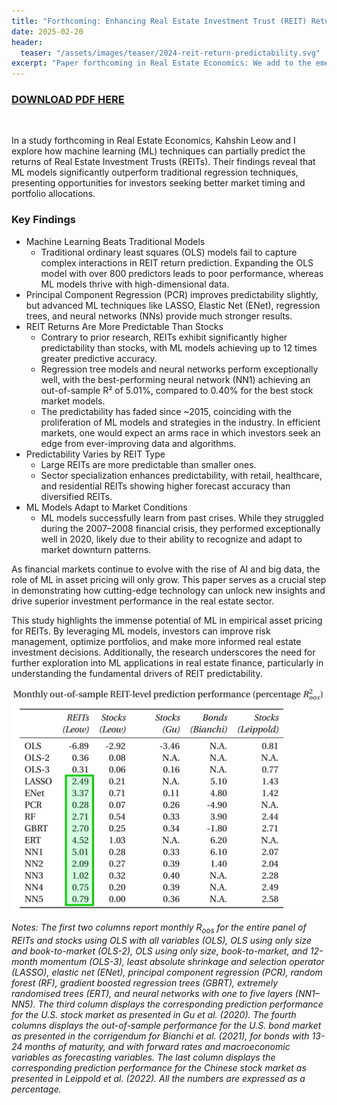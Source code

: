 ```yaml
---
title: "Forthcoming: Enhancing Real Estate Investment Trust (REIT) Return Forecasts via Machine Learning"
date: 2025-02-20
header:
  teaser: "/assets/images/teaser/2024-reit-return-predictability.svg"
excerpt: "Paper forthcoming in Real Estate Economics: We add to the emerging literature on machine learning empirical asset pricing by analyzing a comprehensive set of return prediction factors on REITs. We show that machine learning models are superior to traditional ordinary least square models and we find that REIT investors experience significant economic gains when using machine learning forecasts. Comparing to the stock market, we show that REITs are more predictable than stocks, and that the higher predictability is stable across time and across industry types."
---
```


<h3><a href="/assets/papers/Leow-Lindenthal-REIT-return-predictability.pdf
">DOWNLOAD PDF HERE</a></h3>

<br>


In a study forthcoming in Real Estate Economics, Kahshin Leow and I explore how machine learning (ML) techniques can partially predict the returns of Real Estate Investment Trusts (REITs). Their findings reveal that ML models significantly outperform traditional regression techniques, presenting opportunities for investors seeking better market timing and portfolio allocations.

### Key Findings

* Machine Learning Beats Traditional Models
    - Traditional ordinary least squares (OLS) models fail to capture complex interactions in REIT return prediction. Expanding the OLS model with over 800 predictors leads to poor performance, whereas ML models thrive with high-dimensional data.
* Principal Component Regression (PCR) improves predictability slightly, but advanced ML techniques like LASSO, Elastic Net (ENet), regression trees, and neural networks (NNs) provide much stronger results.
* REIT Returns Are More Predictable Than Stocks
    - Contrary to prior research, REITs exhibit significantly higher predictability than stocks, with ML models achieving up to 12 times greater predictive accuracy.
    - Regression tree models and neural networks perform exceptionally well, with the best-performing neural network (NN1) achieving an out-of-sample R² of 5.01%, compared to 0.40% for the best stock market models.
    - The predictability has faded since ~2015, coinciding with the proliferation of ML models and strategies in the industry. In efficient markets, one would expect an arms race in which investors seek an edge from ever-improving data and algorithms.
* Predictability Varies by REIT Type
    - Large REITs are more predictable than smaller ones.
    -  Sector specialization enhances predictability, with retail, healthcare, and residential REITs showing higher forecast accuracy than diversified REITs.
* ML Models Adapt to Market Conditions
    - ML models successfully learn from past crises. While they struggled during the 2007–2008 financial crisis, they performed exceptionally well in 2020, likely due to their ability to recognize and adapt to market downturn patterns.

As financial markets continue to evolve with the rise of AI and big data, the role of ML in asset pricing will only grow. This paper serves as a crucial step in demonstrating how cutting-edge technology can unlock new insights and drive superior investment performance in the real estate sector.

This study highlights the immense potential of ML in empirical asset pricing for REITs. By leveraging ML models, investors can improve risk management, optimize portfolios, and make more informed real estate investment decisions. Additionally, the research underscores the need for further exploration into ML applications in real estate finance, particularly in understanding the fundamental drivers of REIT predictability.


<img src="/assets/images/teaser/2024-reit-return-predictability.svg" />

*Notes: The first two columns report monthly R<sub>oos</sub> for the entire panel of REITs and stocks using OLS with all variables (OLS), OLS using only size and book-to-market (OLS-2), OLS using only size, book-to-market, and 12-month momentum (OLS-3), least absolute shrinkage and selection operator (LASSO), elastic net (ENet), principal component regression (PCR), random forest (RF), gradient boosted regression trees (GBRT), extremely randomised trees (ERT), and neural networks with one to five layers (NN1–NN5). The third column displays the corresponding prediction performance for the U.S. stock market as presented in Gu et al. (2020). The fourth columns displays the out-of-sample performance for the U.S. bond market as presented in the corrigendum for Bianchi et al. (2021), for bonds with 13-24 months of maturity, and with forward rates and macroeconomic variables as forecasting variables. The last column displays the corresponding prediction performance for the Chinese stock market as presented in Leippold et al. (2022). All the numbers are expressed as a percentage.*


